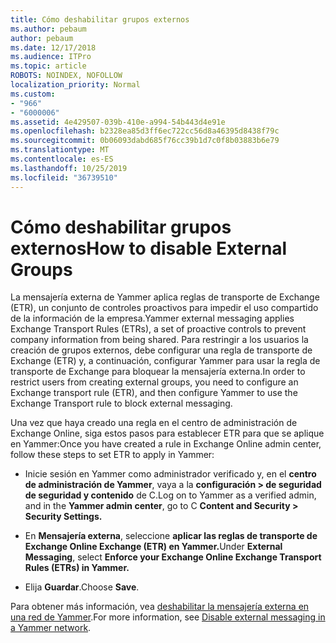 ```yaml
---
title: Cómo deshabilitar grupos externos
ms.author: pebaum
author: pebaum
ms.date: 12/17/2018
ms.audience: ITPro
ms.topic: article
ROBOTS: NOINDEX, NOFOLLOW
localization_priority: Normal
ms.custom:
- "966"
- "6000006"
ms.assetid: 4e429507-039b-410e-a994-54b443d4e91e
ms.openlocfilehash: b2328ea85d3ff6ec722cc56d8a46395d8438f79c
ms.sourcegitcommit: 0b06093dabd685f76cc39b1d7c0f8b03883b6e79
ms.translationtype: MT
ms.contentlocale: es-ES
ms.lasthandoff: 10/25/2019
ms.locfileid: "36739510"
---
```

# <a name="how-to-disable-external-groups"></a><span data-ttu-id="db312-102">Cómo deshabilitar grupos externos</span><span class="sxs-lookup"><span data-stu-id="db312-102">How to disable External Groups</span></span>

<span data-ttu-id="db312-103">La mensajería externa de Yammer aplica reglas de transporte de Exchange (ETR), un conjunto de controles proactivos para impedir el uso compartido de la información de la empresa.</span><span class="sxs-lookup"><span data-stu-id="db312-103">Yammer external messaging applies Exchange Transport Rules (ETRs), a set of proactive controls to prevent company information from being shared.</span></span> <span data-ttu-id="db312-104">Para restringir a los usuarios la creación de grupos externos, debe configurar una regla de transporte de Exchange (ETR) y, a continuación, configurar Yammer para usar la regla de transporte de Exchange para bloquear la mensajería externa.</span><span class="sxs-lookup"><span data-stu-id="db312-104">In order to restrict users from creating external groups, you need to configure an Exchange transport rule (ETR), and then configure Yammer to use the Exchange Transport rule to block external messaging.</span></span>
  
<span data-ttu-id="db312-105">Una vez que haya creado una regla en el centro de administración de Exchange Online, siga estos pasos para establecer ETR para que se aplique en Yammer:</span><span class="sxs-lookup"><span data-stu-id="db312-105">Once you have created a rule in Exchange Online admin center, follow these steps to set ETR to apply in Yammer:</span></span>
  
- <span data-ttu-id="db312-106">Inicie sesión en Yammer como administrador verificado y, en el **centro de administración de Yammer**, vaya a la **configuración \> de seguridad de seguridad y contenido** de C.</span><span class="sxs-lookup"><span data-stu-id="db312-106">Log on to Yammer as a verified admin, and in the **Yammer admin center**, go to C **Content and Security \> Security Settings.**</span></span>

- <span data-ttu-id="db312-107">En **Mensajería externa**, seleccione **aplicar las reglas de transporte de Exchange Online Exchange (ETR) en Yammer.**</span><span class="sxs-lookup"><span data-stu-id="db312-107">Under **External Messaging**, select **Enforce your Exchange Online Exchange Transport Rules (ETRs) in Yammer.**</span></span>

- <span data-ttu-id="db312-108">Elija **Guardar**.</span><span class="sxs-lookup"><span data-stu-id="db312-108">Choose **Save**.</span></span>

<span data-ttu-id="db312-109">Para obtener más información, vea [deshabilitar la mensajería externa en una red de Yammer](https://docs.microsoft.com/yammer/work-with-external-users/disable-external-messaging).</span><span class="sxs-lookup"><span data-stu-id="db312-109">For more information, see [Disable external messaging in a Yammer network](https://docs.microsoft.com/yammer/work-with-external-users/disable-external-messaging).</span></span>
  